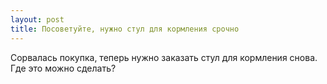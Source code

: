 ```yaml
---
layout: post 
title: Посоветуйте, нужно стул для кормления срочно 
--- 
```

Сорвалась покупка, теперь нужно заказать стул для кормления снова. Где это можно сделать?
